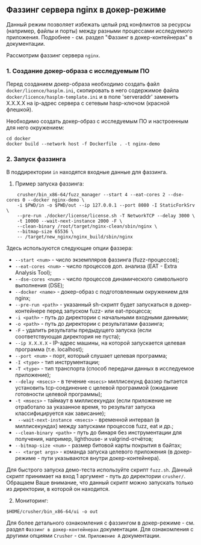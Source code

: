 ## Фаззинг сервера nginx в докер-режиме

Данный режим позволяет избежать целый ряд конфликтов за ресурсы (например, файлы и порты) между разными процессами исследуемого приложения.
Подробнее - см. раздел "Фаззинг в докер-контейнерах" в документации.

Рассмотрим фаззинг сервера `nginx`.

### 1. Создание докер-образа с исследуемым ПО
Перед созданием докер-образа необходимо создать файл `docker/licence/hasplm.ini`, скопировать в него содержимое файла `docker/licence/hasplm-template.ini`
и в поле 'serveraddr' заменить X.X.X.X на ip-адрес сервера с сетевым hasp-ключом (красной флешкой).

Необходимо создать докер-образ с исследуемым ПО и настроенным для него окружением:

```shell
cd docker
docker build --network host -f Dockerfile . -t nginx-demo

```

### 2. Запуск фаззинга

В поддиректории `in` находятся входные данные для фаззинга.

1) Пример запуска фаззинга:
```shell
    crusher/bin_x86-64/fuzz_manager --start 4 --eat-cores 2 --dse-cores 0 --docker nginx-demo \
    -i $PWD/in -o $PWD/out --ip 127.0.0.1 --port 8080 -I StaticForkSrv \
    --pre-run ./docker/license/license.sh -T NetworkTCP --delay 3000 \ 
    -t 10000 --wait-next-instance 2000 -F \
    --clean-binary /root/target/nginx-clean/sbin/nginx \
    --bitmap-size 65536 \
    -- /target/new_nginx/nginx_build/sbin/nginx
```

Здесь используются следующие опции фаззера:
* `--start <num>` - число экземпляров фаззинга (fuzz-процессов);
* `--eat-cores <num>` - число процессов доп. анализа (EAT - Extra Analysis Tool);
* `--dse-cores <num>` - число процессов динамического символьного выполнения (DSE);
* `--docker <name>` - докер-образ с подготовленным окружением для nginx;
* `--pre-run <path>` - указанный sh-скрипт будет запускаться в докер-контейнере перед запуском fuzz- или eat-процесса;
* `-i <path>` - путь до директории с начальными входными данными;
* `-o <path>` - путь до директории с результатами фаззинга;
* `-F` - удалить результаты предыдущего запуска (если соответствующая директория не пуста);
* `--ip X.X.X.X` - IP-адрес машины, на которой запускается целевая программа (т.е. localhost);
* `--port <num>` - порт, который слушает целевая программа;
* `-I <type>` - тип инструментации;
* `-T <type>` - тип транспорта (способ передачи данных в исследуемое приложение);
* `--delay <msecs>` - в течение `<msecs>` миллисекунд фаззер пытается установить tcp-соединение с целевой программой (ожидание готовности целевой программы);
* `-t <msecs>` - таймаут в миллисекундах (если приложение не отработало за указанное время, то результат запуска классифицируется как зависание);
* ` --wait-next-instance <msecs>` - временной интервал (в миллисекундах) между запусками процессов fuzz, eat и др.;
* `--clean-binary <path>` - путь до бинаря без инструментации для получения, например, lighthouse- и valgrind-отчётов;
* `--bitmap-size <num>` - размер битовой карты покрытия в байтах;
* `-- <target args>` - команда запуска целевого приложения (в докер-режиме - пути указываются внутри докер-контейнера).


Для быстрого запуска демо-теста используйте скрипт `fuzz.sh`. Данный скрипт принимает на вход 1 аргумент - путь до директории `crusher/`. Обращаем Ваше внимание, что данный скрипт можно запускать только из директории, в которой он находится.

2) Мониторинг:
```shell
$HOME/crusher/bin_x86-64/ui -o out
```

Для более детального ознакомления с фаззингом в докер-режиме - см. раздел `Фаззинг в докер-контейнерах` документации. 
Для ознакомления с другими опциями `Crusher` - см. `Приложение А` документации.
